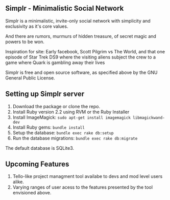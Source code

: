 ## Simplr - Minimalistic Social Network

Simplr is a minimalistic, invite-only social network with simplicity and exclusivity as it's core values.

And there are rumors, murmurs of hidden treasure, of secret magic and powers to be won.

Inspiration for site: Early facebook, Scott Pilgrim vs The World, and that one episode of Star Trek DS9 where the visiting aliens subject the crew to a game where Quark is gambling away their lives

Simplr is free and open source software, as specified above by the GNU General Public License.

## Setting up Simplr server

1. Download the package or clone the repo.
2. Install Ruby version 2.2 using RVM or the Ruby Installer
3. Install ImageMagick: `sudo apt-get install imagemagick libmagickwand-dev`
4. Install Ruby gems: `bundle install`
5. Setup the database: `bundle exec rake db:setup`
6. Run the database migrations: `bundle exec rake db:migrate`

The default database is SQLite3.

## Upcoming Features

1. Tello-like project managment tool availabe to devs and mod level users alike.
2. Varying ranges of user acess to the features presented by the tool envisioned above.

